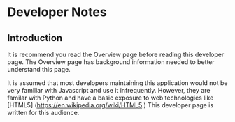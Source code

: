# Developer Notes

## Introduction

It is recommend you read the Overview page before reading this developer page. The Overview page has background information needed to better understand this page.

It is assumed that most developers maintaining this application would not be very familiar with Javascript and use it infrequently. However, they are familar with Python and have a basic exposure to web technologies like [HTML5] (<https://en.wikipedia.org/wiki/HTML5>.) This developer page is written for this audience.
